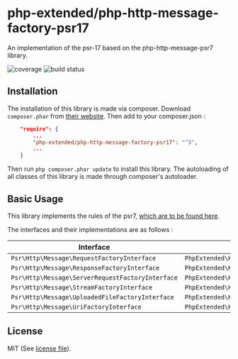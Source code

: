 # php-extended/php-http-message-factory-psr17
An implementation of the psr-17 based on the php-http-message-psr7 library.

![coverage](https://gitlab.com/php-extended/php-http-message-factory-psr17/badges/master/pipeline.svg?style=flat-square)
![build status](https://gitlab.com/php-extended/php-http-message-factory-psr17/badges/master/coverage.svg?style=flat-square)


## Installation

The installation of this library is made via composer.
Download `composer.phar` from [their website](https://getcomposer.org/download/).
Then add to your composer.json :

```json
	"require": {
		...
		"php-extended/php-http-message-factory-psr17": "^3",
		...
	}
```
Then run `php composer.phar update` to install this library.
The autoloading of all classes of this library is made through composer's autoloader.


## Basic Usage

This library implements the rules of the psr7, [which are to be found here](http://www.php-fig.org/psr/psr-7/).

The interfaces and their implementations are as follows :

| Interface                                 | Implementation                          |
|-------------------------------------------|-----------------------------------------|
| `Psr\Http\Message\RequestFactoryInterface`       | `PhpExtended\HttpMessage\RequestFactory`       |
| `Psr\Http\Message\ResponseFactoryInterface`       | `PhpExtended\HttpMessage\ResponseFactory`       |
| `Psr\Http\Message\ServerRequestFactoryInterface` | `PhpExtended\HttpMessage\ServerRequestFactory` |
| `Psr\Http\Message\StreamFactoryInterface`        | `PhpExtended\HttpMessage\StreamFactory`  |
| `Psr\Http\Message\UploadedFileFactoryInterface`  | `PhpExtended\HttpMessage\UploadedFileFactory`  |
| `Psr\Http\Message\UriFactoryInterface`           | `PhpExtended\HttpMessage\UriFactory`           |


## License

MIT (See [license file](LICENSE)).
